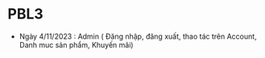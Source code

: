 # PBL3
- Ngày 4/11/2023 : Admin ( Đăng nhập, đăng xuất, thao tác trên Account, Danh muc sản phẩm, Khuyến mãi)
